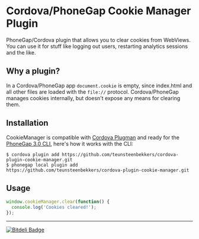Cordova/PhoneGap Cookie Manager Plugin
=======

PhoneGap/Cordova plugin that allows you to clear cookies from WebViews. You can use it for stuff like logging out users, restarting analytics sessions and the like.

## Why a plugin?

In a Cordova/PhoneGap app `document.cookie` is empty, since index.html and all other files are loaded with the `file://` protocol.
Cordova/PhoneGap manages cookies internally, but doesn't expose any means for clearing them.

## Installation

CookieManager is compatible with [Cordova Plugman](https://github.com/apache/cordova-plugman) and ready for the [PhoneGap 3.0 CLI](http://docs.phonegap.com/en/3.0.0/guide_cli_index.md.html#The%20Command-line%20Interface_add_features), here's how it works with the CLI:

```
$ cordova plugin add https://github.com/teunsteenbekkers/cordova-plugin-cookie-manager.git
$ phonegap local plugin add https://github.com/teunsteenbekkers/cordova-plugin-cookie-manager.git
```

## Usage

```javascript
window.cookieManager.clear(function() {
  console.log('Cookies cleared!');
});
```

- - -

[![Bitdeli Badge](https://d2weczhvl823v0.cloudfront.net/bez4pieci/phonegap-cookies-plugin/trend.png)](https://bitdeli.com/free "Bitdeli Badge")
